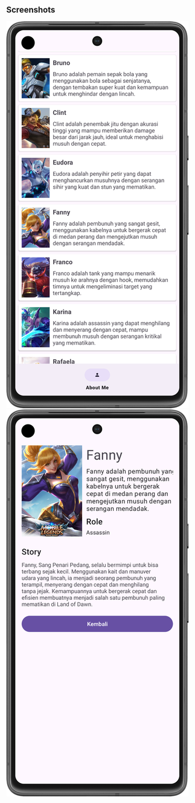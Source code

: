 ## Screenshots
![Screenshot 1](https://github.com/tarunawahyudi/mobile-legends-wiki/blob/master/screenshot/ss_1.png) ![Screen 2](https://github.com/tarunawahyudi/mobile-legends-wiki/blob/master/screenshot/ss_2.png)